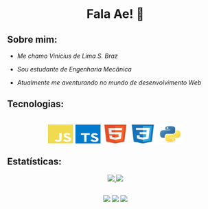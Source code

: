 <h1 align="center" >Fala Ae!  👋</h1>


## Sobre mim:
 - *Me chamo Vinicius de Lima S. Braz* 

 - *Sou estudante de Engenharia Mecânica* 
 
 - *Atualmente me aventurando no mundo de desenvolvimento Web* 
 
 
 ## Tecnologias:
 
<div align="center">
 <div style="display: inline_block"><br>
  <img align="center" alt="Js" height="45" width="60" src="https://raw.githubusercontent.com/devicons/devicon/master/icons/javascript/javascript-plain.svg">
  <img align="center" alt="Ts" height="45" width="60" src="https://raw.githubusercontent.com/devicons/devicon/master/icons/typescript/typescript-plain.svg">
  <img align="center" alt="HTML" height="45" width="60" src="https://raw.githubusercontent.com/devicons/devicon/master/icons/html5/html5-original.svg">
  <img align="center" alt="CSS" height="45" width="60" src="https://raw.githubusercontent.com/devicons/devicon/master/icons/css3/css3-original.svg">
  <img align="center" alt="Python" height="45" width="60" src="https://raw.githubusercontent.com/devicons/devicon/master/icons/python/python-original.svg">
</div>      
</div>


## Estatísticas:

<div align="center">
  <a href="https://github.com/Vinnissaum">
  <img height="180em" src="https://github-readme-stats.vercel.app/api?username=vinnissaum&count_private=true&include_all_commits=true&show_icons=true&theme=dark"/>
  <img height="180em" src="https://github-readme-stats.vercel.app/api/top-langs/?username=vinnissaum&layout=compact&langs_count=7&theme=dark"/>
</div>

##

<div align="center">
   <a href="https://www.linkedin.com/in/vinicius-braz-2052" target="_blank"><img src="https://img.shields.io/badge/LinkedIn-0077B5?style=for-the-badge&logo=linkedin&logoColor=white" target="_blank"></a>
   <a href="https://github.com/Vinnissaum" target="_blank"><img src="https://img.shields.io/badge/GitHub-100000?style=for-the-badge&logo=github&logoColor=white" target="_blank"></a>
   <a href="mailto:vinicius_lsb@live.com" target="_blank"><img src="https://img.shields.io/badge/Microsoft_Outlook-0078D4?style=for-the-badge&logo=microsoft-outlook&logoColor=white" target="_blank"></a>
</div>


